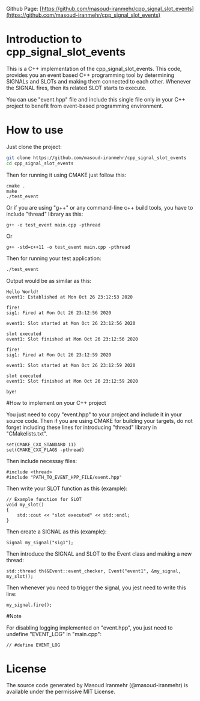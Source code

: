 Github Page: [https://github.com/masoud-iranmehr/cpp_signal_slot_events](https://github.com/masoud-iranmehr/cpp_signal_slot_events)

# Introduction to cpp_signal_slot_events
This is a C++ implementation of the cpp_signal_slot_events. This code, provides you an event based C++ programming tool 
by determining SIGNALs and SLOTs and making them connected to each other. Whenever the SIGNAL fires, then its related SLOT
starts to execute.

You can use "event.hpp" file and include this single file only in your C++ project to benefit from event-based 
programming environment.

# How to use

Just clone the project:

```bash
git clone https://github.com/masoud-iranmehr/cpp_signal_slot_events
cd cpp_signal_slot_events
```

   
Then for running it using CMAKE just follow this:

    cmake .
    make
    ./test_event
    
Or if you are using "g++" or any command-line c++ build tools, you have to include "thread" library as this:

    g++ -o test_event main.cpp -pthread
    
Or

    g++ -std=c++11 -o test_event main.cpp -pthread    
    
Then for running your test application:

```bash
./test_event
```

Output would be as similar as this:

    Hello World!
    event1: Established at Mon Oct 26 23:12:53 2020
    
    fire!
    sig1: Fired at Mon Oct 26 23:12:56 2020
    
    event1: Slot started at Mon Oct 26 23:12:56 2020
    
    slot executed
    event1: Slot finished at Mon Oct 26 23:12:56 2020
    
    fire!
    sig1: Fired at Mon Oct 26 23:12:59 2020
    
    event1: Slot started at Mon Oct 26 23:12:59 2020
    
    slot executed
    event1: Slot finished at Mon Oct 26 23:12:59 2020
    
    bye!


#How to implement on your C++ project

You just need to copy "event.hpp" to your project and include it in your source code. Then if you are using CMAKE for 
building your targets, do not forget including these lines for introducing "thread" library in "CMakelists.txt".
 
    set(CMAKE_CXX_STANDARD 11)
    set(CMAKE_CXX_FLAGS -pthread)
    
Then include necessay files:

    #include <thread>
    #include "PATH_TO_EVENT_HPP_FILE/event.hpp"

Then write your SLOT function as this (example):

    // Example function for SLOT
    void my_slot()
    {
        std::cout << "slot executed" << std::endl;
    }

Then create a SIGNAL as this (example):

    Signal my_signal("sig1");
    
Then introduce the SIGNAL and SLOT to the Event class and making a new thread:

    std::thread th(&Event::event_checker, Event("event1", &my_signal, my_slot));
    
Then whenever you need to trigger the signal, you jest need to write this line:

    my_signal.fire();
    
#Note

For disabling logging implemented on "event.hpp", you just need to undefine "EVENT_LOG" in "main.cpp":

    // #define EVENT_LOG

# License

The source code generated by Masoud Iranmehr (@masoud-iranmehr) is available under the permissive MIT License.


